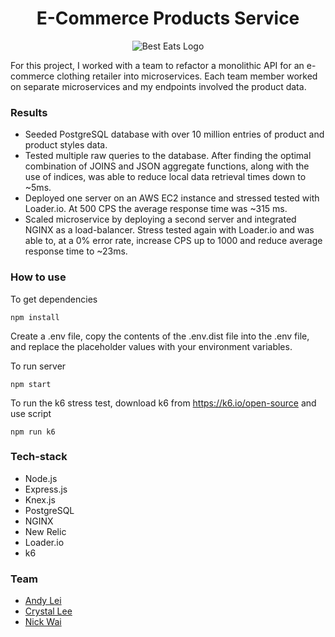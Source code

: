 <div align="center">
<h1>E-Commerce Products Service</h1>
</div>

<div align="center">
  <img src="https://media4.giphy.com/media/GYe9NLMGJHzcitcxww/giphy.gif?cid=790b761146551a4fc4a95480f14ecae3c8fd5eefbd8e6341&rid=giphy.gif&ct=g" alt="Best Eats Logo" >
</div>


For this project, I worked with a team to refactor a monolithic API for an e-commerce clothing retailer into microservices. Each team member worked on separate microservices and my endpoints involved the product data.

### Results
* Seeded PostgreSQL database with over 10 million entries of product and product styles data.
* Tested multiple raw queries to the database. After finding the optimal combination of JOINS and JSON aggregate functions, along with the use of indices, was able to reduce local data retrieval times down to ~5ms.
* Deployed one server on an AWS EC2 instance and stressed tested with Loader.io. At 500 CPS the average response time was ~315 ms.
* Scaled microservice by deploying a second server and integrated NGINX as a load-balancer. Stress tested again with Loader.io and was able to, at a 0% error rate, increase CPS up to 1000 and reduce average response time to ~23ms.

### How to use
To get dependencies
```
npm install 
```

Create a .env file, copy the contents of the .env.dist file into the .env file, and replace the placeholder
values with your environment variables.

To run server
```
npm start
```

To run the k6 stress test, download k6 from https://k6.io/open-source and use script 

```
npm run k6
```

### Tech-stack
* Node.js
* Express.js
* Knex.js
* PostgreSQL
* NGINX
* New Relic
* Loader.io
* k6

### Team
* <a href="https://github.com/jleiandy">Andy Lei</a>
* <a href="https://github.com/cry-stal-lee">Crystal Lee</a>
* <a href="https://github.com/nickwai1">Nick Wai</a>

